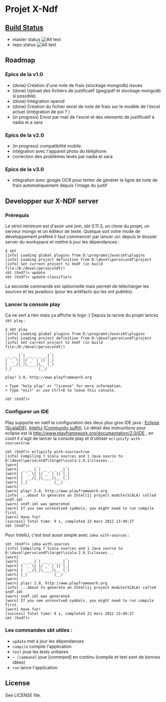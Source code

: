 Projet X-Ndf
==========
[Build Status](https://secure.travis-ci.org/#!/jeantil/xndf)
----------

* master status ![Alt text](https://secure.travis-ci.org/jeantil/xndf.png?branch=master)
* repo status ![Alt text](https://secure.travis-ci.org/jeantil/xndf.png)

Roadmap
----------
### Epics de la v1.0
- (done) Création d'une note de frais (stockage mongodb) issues 
- (done) Upload des fichiers de justificatif (jpeg/pdf et stockage mongodb si possible)
- (done) Intégration openid
- (done) Création du fichier excel de note de frais sur le modèle de l'excel actuel (intégration de poi ? )
- (in progress) Envoi par mail de l'excel et des elements de justificatif à nadia et a sara

### Epics de la v2.0
- (in progress) compatibilité mobile
- intégration avec l'appareil photo du téléphone
- correction des problèmes levés par nadia et sara 

### Epics de la v3.0
- intégration avec google OCR pour tenter de générer la ligne de note de frais automatiquement depuis l'image du justif

Developper sur X-NDF server
----------
### Prérequis
Le strict minimum est d'avoir une jvm, sbt 0.11.3, un clone du projet, un serveur mongo et un éditeur de texte.
Quelque soit votre mode de développement préféré il faut commencer par lancer `sbt` depuis le dossier server du workspace et mettre à jour les dépendances :

    $ sbt
    [info] Loading global plugins from D:\programs\Java\sbt\plugins
    [info] Loading project definition from D:\devel\perso\xndf\project
    [info] Set current project to Xndf (in build file:/D:/devel/perso/xndf/)
    sbt (Xndf)> update
    sbt (Xndf)> update-classifiers 
La seconde commande est optionnelle mais permet de télécharger les sources et les javadocs (pour les artéfacts qui les ont publiés). 

### Lancer la console play
Ca ne sert a rien mais ça affiche le logo :) Depuis la racine du projet lancez `sbt play` :

    $ sbt play
    [info] Loading global plugins from D:\programs\Java\sbt\plugins
    [info] Loading project definition from D:\devel\perso\xndf\project
    [info] Set current project to Xndf (in build file:/D:/devel/perso/xndf/)
           _            _
     _ __ | | __ _ _  _| |
    | '_ \| |/ _' | || |_|
    |  __/|_|\____|\__ (_)
    |_|            |__/
    
    play! 2.0, http://www.playframework.org
    
    > Type "help play" or "license" for more information.
    > Type "exit" or use Ctrl+D to leave this console.
    
    sbt (Xndf)>

### Configurer un IDE
Play supporte en natif la configuration des deux plux gros IDE java : [Eclipse (ScalaIDE)](http://scala-ide.org/download/current.html), [IntelliJ (Community suffit)](http://confluence.jetbrains.net/display/IDEADEV/IDEA+11.1+EAP). Le détail des instructions pour eclipse est là http://www.playframework.org/documentation/2.0/IDE , en court il s'agit de lancer la console play et d'utiliser `eclipsify with-source=true` 
    
    sbt (Xndf)> eclipsify with-source=true
    [info] Compiling 7 Scala sources and 1 Java source to D:\devel\perso\xndf\target\scala-2.9.1\classes...
    [warn]        _            _
    [warn]  _ __ | | __ _ _  _| |
    [warn] | '_ \| |/ _' | || |_|
    [warn] |  __/|_|\____|\__ (_)
    [warn] |_|            |__/
    [warn]
    [warn] play! 2.0, http://www.playframework.org
    [info] ...about to generate an Intellij project module(SCALA) called xndf.iml
    [warn] xndf.iml was generated
    [warn] If you see unresolved symbols, you might need to run compile first.
    [warn] Have fun!
    [success] Total time: 9 s, completed 22 mars 2012 13:49:27
    sbt (Xndf)>

Pour IntelliJ, c'est tout aussi simple avec `idea with-sources` : 

    sbt (Xndf)> idea with-sources
    [info] Compiling 7 Scala sources and 1 Java source to D:\devel\perso\xndf\target\scala-2.9.1\classes...
    [warn]        _            _
    [warn]  _ __ | | __ _ _  _| |
    [warn] | '_ \| |/ _' | || |_|
    [warn] |  __/|_|\____|\__ (_)
    [warn] |_|            |__/
    [warn]
    [warn] play! 2.0, http://www.playframework.org
    [info] ...about to generate an Intellij project module(SCALA) called xndf.iml
    [warn] xndf.iml was generated
    [warn] If you see unresolved symbols, you might need to run compile first.
    [warn] Have fun!
    [success] Total time: 9 s, completed 22 mars 2012 13:49:27
    sbt (Xndf)>

### Les commandes sbt utiles : 

- `update` met à jour les dépendances
- `compile` compile l'application
- `test` joue les tests unitaires
- `~ [command]` joue [command] en continu (compile et test sont de bonnes idées)
- `run` lance l'application


License
--------

See LICENSE file.
